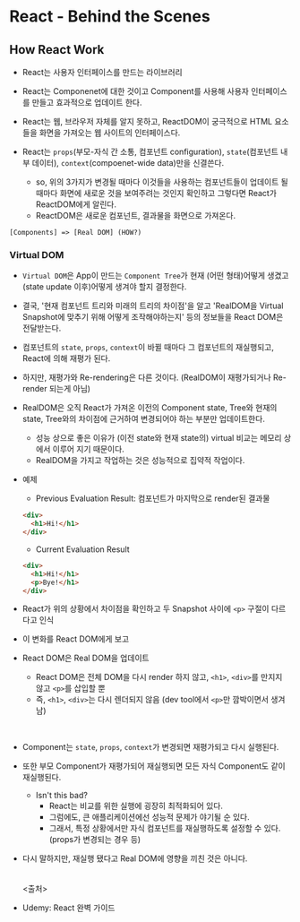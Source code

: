 # React - Behind the Scenes 
## How React Work
- React는 사용자 인터페이스를 만드는 라이브러리
- React는 Componenet에 대한 것이고 Component를 사용해 사용자 인터페이스를 만들고 효과적으로 업데이트 한다.
- React는 웹, 브라우저 자체를 알지 못하고, ReactDOM이 궁극적으로 HTML 요소들을 화면을 가져오는 웹 사이트의 인터페이스다.

- React는 `props`(부모-자식 간 소통, 컴포넌트 configuration), `state`(컴포넌트 내부 데이터), `context`(compoenet-wide data)만을 신결쓴다.
  - so, 위의 3가지가 변경될 때마다 이것들을 사용하는 컴포넌트들이 업데이트 될 때마다 화면에 새로운 것을 보여주려는 것인지 확인하고 그렇다면 React가 ReactDOM에게 알린다.
  - ReactDOM은 새로운 컴포넌트, 결과물을 화면으로 가져온다.

```
[Components] => [Real DOM] (HOW?)
```
### Virtual DOM
- `Virtual DOM`은 App이 만드는 `Component Tree`가 현재 (어떤 형태)어떻게 생겼고 (state update 이후)어떻게 생겨야 할지 결정한다.
- 결국, '현재 컴포넌트 트리와 미래의 트리의 차이점'을 알고 'RealDOM을 Virtual Snapshot에 맞추기 위해 어떻게 조작해야하는지' 등의 정보들을 React DOM은 전달받는다.

- 컴포넌트의 `state`, `props`, `context`이 바뀔 때마다 그 컴포넌트의 재실행되고, React에 의해 재평가 된다.
- 하지만, 재평가와 Re-rendering은 다른 것이다. (RealDOM이 재평가되거나 Re-render 되는게 아님)
- RealDOM은 오직 React가 가져온 이전의 Component state, Tree와 현재의 state, Tree와의 차이점에 근거하여 변경되어야 하는 부분만 업데이트한다.
  - 성능 상으로 좋은 이유가 (이전 state와 현재 state의) virtual 비교는 메모리 상에서 이루어 지기 때문이다.
  - RealDOM을 가지고 작업하는 것은 성능적으로 집약적 작업이다.

- 예제
  - Previous Evaluation Result: 컴포넌트가 마지막으로 render된 결과물
  ```html
  <div>
    <h1>Hi!</h1>
  </div>
  ```
  - Current Evaluation Result
  ```html
  <div>
    <h1>Hi!</h1>
    <p>Bye!</h1>
  </div>
  ```
- React가 위의 상황에서 차이점을 확인하고 두 Snapshot 사이에 `<p>` 구절이 다르다고 인식
- 이 변화를 React DOM에게 보고
- React DOM은 Real DOM을 업데이트
  - React DOM은 전체 DOM을 다시 render 하지 않고, `<h1>`, `<div>`를 만지지 않고 `<p>`를 삽입할 뿐
  - 즉, `<h1>`, `<div>`는 다시 렌더되지 않음 (dev tool에서 `<p>`만 깜박이면서 생겨남)
<br>

- Component는 `state`, `props`, `context`가 변경되면 재평가되고 다시 실행된다.
- 또한 부모 Component가 재평가되어 재실행되면 모든 자식 Component도 같이 재실행된다.
  - Isn't this bad?
    - React는 비교를 위한 실행에 굉장히 최적화되어 있다.
    - 그럼에도, 큰 애플리케이션에선 성능적 문제가 야기될 순 있다.
    - 그래서, 특정 상황에서만 자식 컴포넌트를 재실행하도록 설정할 수 있다. (props가 변경되는 경우 등)
    
- 다시 말하지만, 재실행 됐다고 Real DOM에 영향을 끼친 것은 아니다.
<br><br><br>
<출처>
- Udemy: React 완벽 가이드
